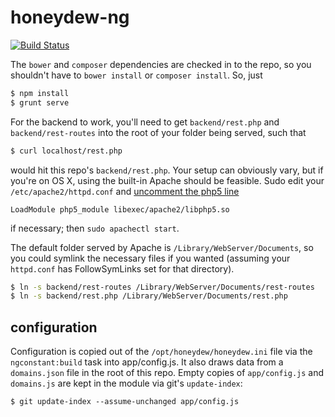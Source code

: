 # honeydew-ng #

[![Build Status](https://travis-ci.org/gempesaw/honeydew-ng.png?branch=master)](https://travis-ci.org/gempesaw/honeydew-ng)

The `bower` and `composer` dependencies are checked in to the repo, so
you shouldn't have to `bower install` or `composer
install`. So, just

```bash
$ npm install
$ grunt serve
```

For the backend to work, you'll need to get `backend/rest.php` and
`backend/rest-routes` into the root of your folder being served, such
that

```bash
$ curl localhost/rest.php
```

would hit this repo's `backend/rest.php`. Your setup can obviously
vary, but if you're on OS X, using the built-in Apache should be
feasible. Sudo edit your `/etc/apache2/httpd.conf` and [uncomment the
php5 line][uncomment]

```
LoadModule php5_module libexec/apache2/libphp5.so
```

if necessary; then `sudo apachectl start`.

The default folder served by Apache is
`/Library/WebServer/Documents`, so you could symlink the necessary
files if you wanted (assuming your `httpd.conf` has FollowSymLinks set
for that directory).

```bash
$ ln -s backend/rest-routes /Library/WebServer/Documents/rest-routes
$ ln -s backend/rest.php /Library/WebServer/Documents/rest.php
```

[uncomment]: http://coolestguidesontheplanet.com/get-apache-mysql-php-phpmyadmin-working-osx-10-9-mavericks/

## configuration

Configuration is copied out of the `/opt/honeydew/honeydew.ini` file
via the `ngconstant:build` task into app/config.js. It also draws data
from a `domains.json` file in the root of this repo. Empty copies of
`app/config.js` and `domains.js` are kept in the module via git's
`update-index`:

    $ git update-index --assume-unchanged app/config.js
